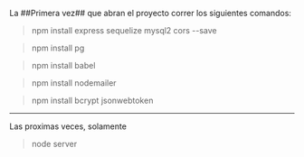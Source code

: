 La ##Primera vez## que abran el proyecto correr los siguientes comandos:

> npm install express sequelize mysql2 cors --save

> npm install pg

>npm install babel

>npm install nodemailer

>npm install bcrypt jsonwebtoken

----------------------------------------------------------------------------------

Las proximas veces, solamente

>node server
